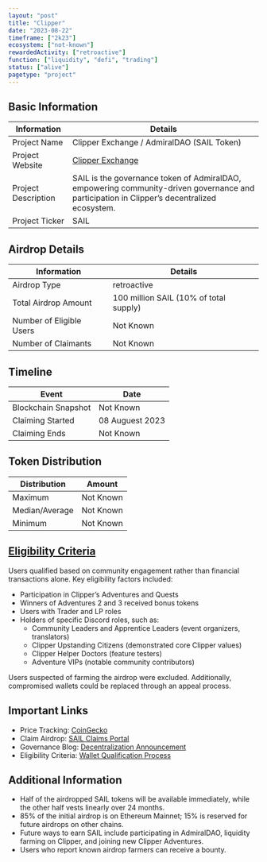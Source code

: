 ```yaml
---
layout: "post"
title: "Clipper"
date: "2023-08-22"
timeframe: ["2k23"]
ecosystem: ["not-known"]
rewardedActivity: ["retroactive"]
function: ["liquidity", "defi", "trading"]
status: ["alive"]
pagetype: "project"
---
```


## Basic Information

| Information         | Details                                                                                                                                    |
| ------------------- | ------------------------------------------------------------------------------------------------------------------------------------------ |
| Project Name        | Clipper Exchange / AdmiralDAO (SAIL Token)                                                                                                 |
| Project Website     | [Clipper Exchange](https://clipper.exchange)                                                                                               |
| Project Description | SAIL is the governance token of AdmiralDAO, empowering community-driven governance and participation in Clipper’s decentralized ecosystem. |
| Project Ticker      | SAIL                                                                                                                                       |

## Airdrop Details

| Information              | Details                                |
| ------------------------ | -------------------------------------- |
| Airdrop Type             | retroactive                            |
| Total Airdrop Amount     | 100 million SAIL (10% of total supply) |
| Number of Eligible Users | Not Known                              |
| Number of Claimants      | Not Known                              |

## Timeline

| Event               | Date            |
| ------------------- | --------------- |
| Blockchain Snapshot | Not Known       |
| Claiming Started    | 08 Auguest 2023 |
| Claiming Ends       | Not Known       |

## Token Distribution

| Distribution   | Amount    |
| -------------- | --------- |
| Maximum        | Not Known |
| Median/Average | Not Known |
| Minimum        | Not Known |

## [Eligibility Criteria](https://shipyardsoftware.notion.site/SAIL-Wallet-Qualification-Process-730c3ae3b9714bfab7b6675bc8b5ea10)

Users qualified based on community engagement rather than financial transactions alone. Key eligibility factors included:

- Participation in Clipper’s Adventures and Quests
- Winners of Adventures 2 and 3 received bonus tokens
- Users with Trader and LP roles
- Holders of specific Discord roles, such as:
  - Community Leaders and Apprentice Leaders (event organizers, translators)
  - Clipper Upstanding Citizens (demonstrated core Clipper values)
  - Clipper Helper Doctors (feature testers)
  - Adventure VIPs (notable community contributors)

Users suspected of farming the airdrop were excluded. Additionally, compromised wallets could be replaced through an appeal process.

## Important Links

- Price Tracking: [CoinGecko](https://www.coingecko.com/en/coins/clipper-sail)
- Claim Airdrop: [SAIL Claims Portal](https://clipper.exchange/app/claims/sail)
- Governance Blog: [Decentralization Announcement](https://blog.clipper.exchange/wen-is-now-decentralized-governance-is-coming-to-the-clipper-community/)
- Eligibility Criteria: [Wallet Qualification Process](https://shipyardsoftware.notion.site/SAIL-Wallet-Qualification-Process-730c3ae3b9714bfab7b6675bc8b5ea10)

## Additional Information

- Half of the airdropped SAIL tokens will be available immediately, while the other half vests linearly over 24 months.
- 85% of the initial airdrop is on Ethereum Mainnet; 15% is reserved for future airdrops on other chains.
- Future ways to earn SAIL include participating in AdmiralDAO, liquidity farming on Clipper, and joining new Clipper Adventures.
- Users who report known airdrop farmers can receive a bounty.